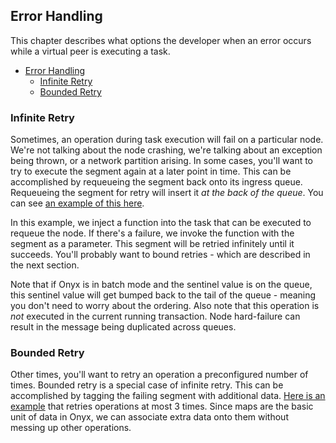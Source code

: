 ## Error Handling

This chapter describes what options the developer when an error occurs while a virtual peer is executing a task.

<!-- START doctoc generated TOC please keep comment here to allow auto update -->
<!-- DON'T EDIT THIS SECTION, INSTEAD RE-RUN doctoc TO UPDATE -->

- [Error Handling](#error-handling)
  - [Infinite Retry](#infinite-segment)
  - [Bounded Retry](#bounded-retry)

<!-- END doctoc generated TOC please keep comment here to allow auto update -->


### Infinite Retry

Sometimes, an operation during task execution will fail on a particular node. We're not talking about the node crashing, we're talking about an exception being thrown, or a network partition arising. In some cases, you'll want to try to execute the segment again at a later point in time. This can be accomplished by requeueing the segment back onto its ingress queue. Requeueing the segment for retry will insert it *at the back of the queue*. You can see [an example of this here](https://github.com/MichaelDrogalis/onyx-examples/tree/master/error-retry).

In this example, we inject a function into the task that can be executed to requeue the node. If there's a failure, we invoke the function with the segment as a parameter. This segment will be retried infinitely until it succeeds. You'll probably want to bound retries - which are described in the next section.

Note that if Onyx is in batch mode and the sentinel value is on the queue, this sentinel value will get bumped back to the tail of the queue - meaning you don't need to worry about the ordering. Also note that this operation is *not* executed in the current running transaction. Node hard-failure can result in the message being duplicated across queues.

### Bounded Retry

Other times, you'll want to retry an operation a preconfigured number of times. Bounded retry is a special case of infinite retry. This can be accomplished by tagging the failing segment with additional data. [Here is an example](https://github.com/MichaelDrogalis/onyx-examples/tree/master/bounded-retry) that retries operations at most 3 times. Since maps are the basic unit of data in Onyx, we can associate extra data onto them without messing up other operations.

